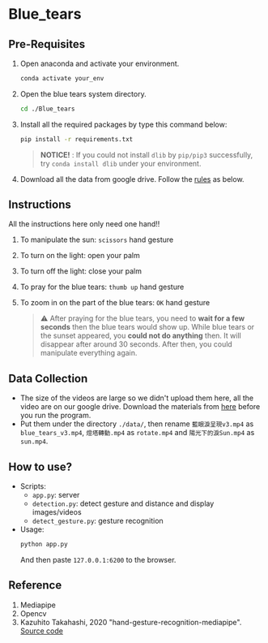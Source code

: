# Blue_tears

## Pre-Requisites
1. Open anaconda and activate your environment.
	```bash
	conda activate your_env
	```
2. Open the blue tears system directory.
	```bash
	cd ./Blue_tears
	```
3. Install all the required packages by type this command below:
	```bash
	pip install -r requirements.txt
	```

	> **NOTICE!** : If you could not install `dlib` by `pip/pip3` successfully, try `conda install dlib` under your environment.

4. Download all the data from google drive. Follow the [rules](#data-collection) as below.


## Instructions
All the instructions here only need one hand!!
1. To manipulate the sun: `scissors` hand gesture
2. To turn on the light: open your palm
3. To turn off the light: close your palm
4. To pray for the blue tears: `thumb up` hand gesture
5. To zoom in on the part of the blue tears: `OK` hand gesture
	
	> :warning: 
	> After praying for the blue tears, you need to **wait for a few seconds** then the blue tears would show up.
	> While blue tears or the sunset appeared, you **could not do anything** then. It will disappear after around 30 seconds. After then, you could manipulate everything again.


## Data Collection
- The size of the videos are large so we didn't upload them here, all the video are on our google drive. Download the materials from [here](https://drive.google.com/drive/u/0/folders/12hI5uB_-W8tm1z1VPcJoLmeoTQmb6mGd) before you run the program.
- Put them under the directory `./data/`, then rename `藍眼淚呈現v3.mp4` as `blue_tears_v3.mp4`, `燈塔轉動.mp4` as `rotate.mp4` and `陽光下的淚Sun.mp4` as `sun.mp4`.


## How to use?
- Scripts: 
	- `app.py`: server
	- `detection.py`: detect gesture and distance and display images/videos
	- `detect_gesture.py`: gesture recognition
- Usage: 
	```bash
	python app.py
	```
	And then paste `127.0.0.1:6200` to the browser.


## Reference
1. Mediapipe
2. Opencv
3. Kazuhito Takahashi, 2020 "hand-gesture-recognition-mediapipe". [Source code](https://github.com/Kazuhito00/hand-gesture-recognition-using-mediapipe)
